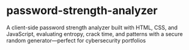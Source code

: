 # password-strength-analyzer
A client-side password strength analyzer built with HTML, CSS, and JavaScript, evaluating entropy, crack time, and patterns with a secure random generator—perfect for cybersecurity portfolios
